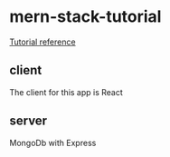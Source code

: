 # mern-stack-tutorial

[Tutorial reference](https://www.mongodb.com/languages/mern-stack-tutorial)


## client
The client for this app is React

## server
MongoDb with Express